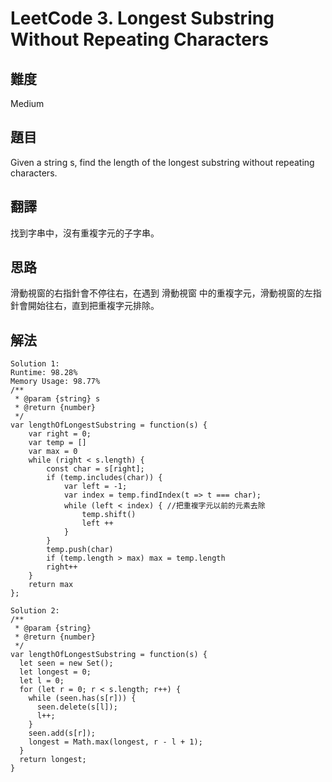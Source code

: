 # LeetCode 3. Longest Substring Without Repeating Characters

## 難度

Medium

## 題目

Given a string s, find the length of the longest substring without repeating characters.

## 翻譯

找到字串中，沒有重複字元的子字串。

## 思路

滑動視窗的右指針會不停往右，在遇到 滑動視窗 中的重複字元，滑動視窗的左指針會開始往右，直到把重複字元排除。

## 解法
```
Solution 1:
Runtime: 98.28%
Memory Usage: 98.77%
/**
 * @param {string} s
 * @return {number}
 */
var lengthOfLongestSubstring = function(s) {
    var right = 0;
    var temp = []
    var max = 0
    while (right < s.length) {
        const char = s[right];
        if (temp.includes(char)) {
            var left = -1;
            var index = temp.findIndex(t => t === char);
            while (left < index) { //把重複字元以前的元素去除
                temp.shift()
                left ++
            }
        }
        temp.push(char)
        if (temp.length > max) max = temp.length
        right++
    }
    return max
};

Solution 2:
/**
 * @param {string}
 * @return {number}
 */
var lengthOfLongestSubstring = function(s) {
  let seen = new Set();
  let longest = 0;
  let l = 0;
  for (let r = 0; r < s.length; r++) {
    while (seen.has(s[r])) {
      seen.delete(s[l]);
      l++;
    }
    seen.add(s[r]);
    longest = Math.max(longest, r - l + 1);
  }
  return longest;
}
```